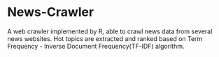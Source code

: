 # News-Crawler

A web crawler implemented by R, able to crawl news data from several news websites. 
Hot topics are extracted and ranked based on Term Frequency - Inverse Document Frequency(TF-IDF) algorithm. 

